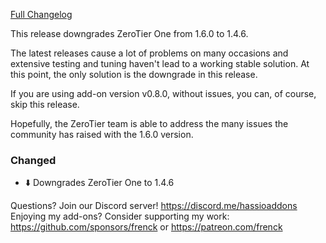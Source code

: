 [Full Changelog][changelog]

This release downgrades ZeroTier One from 1.6.0 to 1.4.6.

The latest releases cause a lot of problems on many occasions and extensive testing and tuning haven't lead to a working stable solution. At this point, the only solution is the downgrade in this release.

If you are using add-on version v0.8.0, without issues, you can, of course, skip this release.

Hopefully, the ZeroTier team is able to address the many issues the community has raised with the 1.6.0 version.

### Changed

- ⬇️ Downgrades ZeroTier One to 1.4.6

[changelog]: https://github.com/hassio-addons/addon-zerotier/compare/v0.8.0...v0.9.0

Questions? Join our Discord server! https://discord.me/hassioaddons
Enjoying my add-ons? Consider supporting my work:
https://github.com/sponsors/frenck or https://patreon.com/frenck